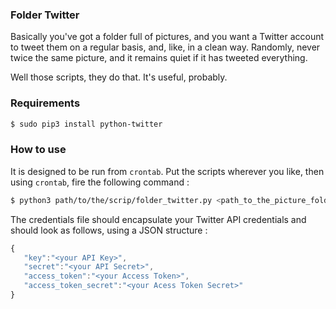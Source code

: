 ### Folder Twitter

Basically you've got a folder full of pictures, and you want a Twitter account to tweet them on a regular basis, and, like, in a clean way. Randomly, never twice the same picture, and it remains quiet if it has tweeted everything.

Well those scripts, they do that. It's useful, probably.

### Requirements

```bash
$ sudo pip3 install python-twitter
```

### How to use

It is designed to be run from `crontab`. Put the scripts wherever you like, then using `crontab`, fire the following command :

```bash
$ python3 path/to/the/scrip/folder_twitter.py <path_to_the_picture_folder> <path_to_the_credentials>
```

The credentials file should encapsulate your Twitter API credentials and should look as follows, using a JSON structure :

```javascript
{
   "key":"<your API Key>",
   "secret":"<your API Secret>",
   "access_token":"<your Access Token>",
   "access_token_secret":"<your Acess Token Secret>"
}
```

